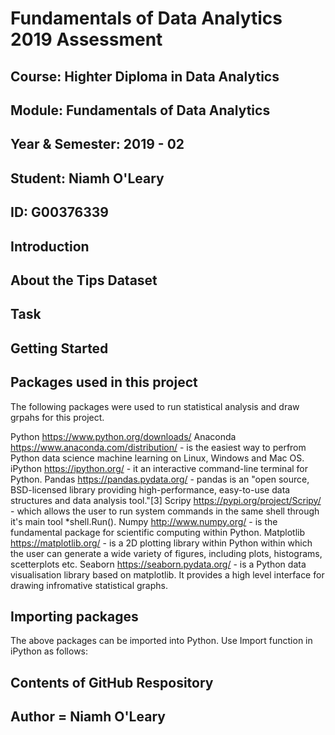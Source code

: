 # Fundamentals of Data Analytics 2019 Assessment #

## Course: Highter Diploma in Data Analytics #
## Module: Fundamentals of Data Analytics #
## Year & Semester: 2019 - 02

## Student: Niamh O'Leary ##
## ID: G00376339 ##

## Introduction ##

## About the Tips Dataset ##

## Task ##

## Getting Started ##

## Packages used in this project ##
The following packages were used to run statistical analysis and draw grpahs for this project.

Python https://www.python.org/downloads/
Anaconda https://www.anaconda.com/distribution/ - is the easiest way to perfrom Python data science machine learning on Linux, Windows and Mac OS.
iPython https://ipython.org/ - it an interactive command-line terminal for Python.
Pandas https://pandas.pydata.org/ - pandas is an "open source, BSD-licensed library providing high-performance, easy-to-use data structures and data analysis tool."[3]
Scripy https://pypi.org/project/Scripy/ - which allows the user to run system commands in the same shell through it's main tool *shell.Run().
Numpy http://www.numpy.org/ - is the fundamental package for scientific computing within Python.
Matplotlib https://matplotlib.org/ - is a 2D plotting library within Python within which the user can generate a wide variety of figures, including plots, histograms, scetterplots etc.
Seaborn https://seaborn.pydata.org/ - is a Python data visualisation library based on matplotlib. It provides a high level interface for drawing infromative statistical graphs.

## Importing packages ##
The above packages can be imported into Python. Use Import function in iPython as follows:

## Contents of GitHub Respository ##


## Author = Niamh O'Leary #


